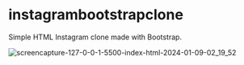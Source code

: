 # instagrambootstrapclone
Simple HTML Instagram clone made with Bootstrap.

![screencapture-127-0-0-1-5500-index-html-2024-01-09-02_19_52](https://github.com/batuhanlog/Front-end-Projects/assets/82649079/96f66323-dac9-49bd-89f4-4fc41ded03da)

